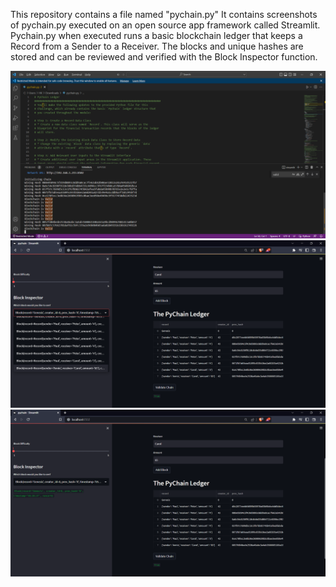 This repository contains a file named "pychain.py"
It contains screenshots of pychain.py executed on an open source app framework called Streamlit.
Pychain.py when executed runs a basic blockchain ledger that keeps a Record from a Sender to a Receiver. The blocks and unique hashes are stored and can be reviewed and verified with the Block Inspector function.

![My Image](blockchain_is_valid.png)
![My Image](test_blocks.png)
![My Image](verify_blocks.png)
